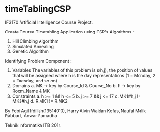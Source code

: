 # timeTablingCSP

IF3170 Artificial Intelligence Course Project.

Create Course Timetabling Application using CSP's Algorithms :
  1. Hill Climbing Algorithm
  2. Simulated Annealing
  3. Genetic Algorithm
  
Identifying Problem Component :
  1. Variables
		The variables of this problem is 
			s(h,j), the position of values that will be assigned
			where h is the day representations (1 = Monday, 2 = Tuesday, and so on)
  2. Domains
		a. MK -> key by Course_Id & Course_No
		b. R -> key by Room_Name & MK
  3. Constraints
		a. h >= 1 && h <= 5
		b. j >= 7 && j <= 17
		c. MK1#h,j != MK2#h,j
		d. R.MK1 != R.MK2


By Febi Agil Ifdillah(13514010), Harry Alvin Waidan Kefas, Naufal Malik Rabbani, Anwar Ramadha

Teknik Informatika ITB 2014
